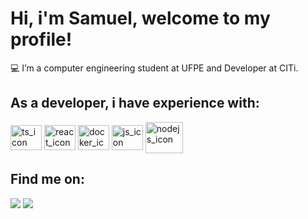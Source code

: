 # Hi, i'm Samuel, welcome to my profile!

💻 I’m a computer engineering student at UFPE and Developer at CITi.

## As a developer, i have experience with:
<div style="display:inline-block">
  <img align="center" alt="ts_icon" height=40 width=50 src="https://cdn.jsdelivr.net/gh/devicons/devicon@latest/icons/typescript/typescript-original.svg" />
  <img align="center" alt="react_icon" height=40 width=50 src="https://cdn.jsdelivr.net/gh/devicons/devicon@latest/icons/react/react-original.svg" /> 
  <img align="center" alt="docker_icon" height=40 width=50 src="https://cdn.jsdelivr.net/gh/devicons/devicon@latest/icons/docker/docker-plain.svg" />
  <img align="center" alt="js_icon" height=40 width=50 src="https://cdn.jsdelivr.net/gh/devicons/devicon/icons/javascript/javascript-original.svg" />
  <img align="center" alt="nodejs_icon" height=50 width=60  src="https://cdn.jsdelivr.net/gh/devicons/devicon@latest/icons/nodejs/nodejs-original.svg" />
</div>

## Find me on: 
<div>
  <a href="https://www.linkedin.com/in/samuel-nunes-7842b8245" target="_blank"><img src="https://img.shields.io/badge/LinkedIn-0077B5?style=for-the-badge&logo=linkedin&logoColor=white" target="_blank"></a>
  <a href="https://www.instagram.com/samuelllna/" target="_blank"><img src="https://img.shields.io/badge/Instagram-E4405F?style=for-the-badge&logo=instagram&logoColor=white" target="_blank"></a>
</div>
